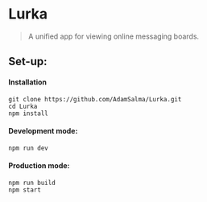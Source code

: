 # Lurka

> A unified app for viewing online messaging boards.


## Set-up:
#### Installation
```
git clone https://github.com/AdamSalma/Lurka.git
cd Lurka
npm install
```
#### Development mode:
```
npm run dev
```
#### Production mode:
```
npm run build
npm start
```
